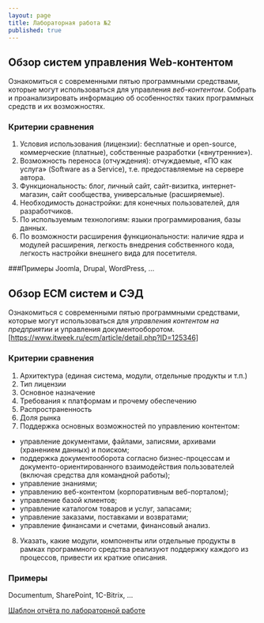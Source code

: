 ```yaml
---
layout: page
title: Лабораторная работа №2
published: true
---
```


## Обзор систем управления Web-контентом

Ознакомиться с современными пятью программными средствами, которые могут использоваться для управления *веб-контентом*. Собрать и проанализировать информацию об особенностях таких программных средств и их возможностях.

### Критерии сравнения
1. Условия использования (лицензии): бесплатные и open-source, коммерческие (платные), собственные разработки («внутренние»).
2. Возможность переноса (отчуждения): отчуждаемые, «ПО как услуга» (Software as a Service), т.е. предоставляемые на сервере автора.
3. Функциональность: блог, личный сайт, сайт-визитка, интернет-магазин, сайт сообщества, универсальные (расширяемые).
4. Необходимость донастройки: для конечных пользователей, для разработчиков.
5. По используемым технологиям: языки программирования, базы данных.
6. По возможности расширения функциональности: наличие ядра и модулей расширения, легкость внедрения собственного кода, легкость настройки внешнего вида для посетителя.

###Примеры
Joomla, Drupal, WordPress, …

## Обзор ECM систем и СЭД

Ознакомиться с современными пятью программными средствами, которые могут использоваться для *управления контентом на предприятии* и управления документооборотом. [https://www.itweek.ru/ecm/article/detail.php?ID=125346]

### Критерии сравнения
1. Архитектура (единая система, модули, отдельные продукты и т.п.)
2. Тип лицензии
3. Основное назначение
4. Требования к платформам и прочему обеспечению
5. Распространенность
6. Доля рынка
7. Поддержка основных возможностей по управлению контентом:
- управление документами, файлами, записями, архивами (хранением данных) и поиском;
- поддержка документооборота согласно бизнес-процессам и документо-ориентированного взаимодействия пользователей (включая средства для командной работы);
- управление знаниями;
- управлению веб-контентом (корпоративным веб-порталом);
- управление базой клиентов;
- управление каталогом товаров и услуг, запасами;
- управление заказами, поставками и возвратами;
- управление финансами и счетами, финансовый анализ.
8. Указать, какие модули, компоненты или отдельные продукты в рамках программного средства реализуют поддержку каждого из процессов, привести их краткие описания.

### Примеры
Documentum, SharePoint, 1C-Bitrix, …


[Шаблон отчёта по лабораторной работе](https://github.com/Kidinnu/Kidinnu.github.io/blob/master/pages/it/Lab_Report_Template.docx?raw=true)